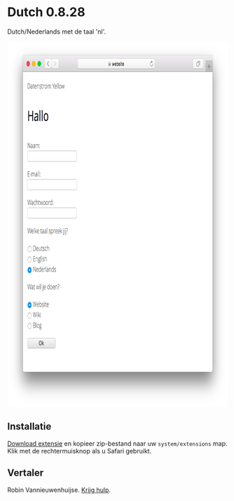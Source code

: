 # Dutch 0.8.28

Dutch/Nederlands met de taal 'nl'.

<p align="center"><img src="dutch-screenshot.png?raw=true" width="795" height="836" alt="Screenshot"></p>

## Installatie

[Download extensie](https://github.com/datenstrom/yellow-extensions/raw/master/zip/dutch.zip) en kopieer zip-bestand naar uw `system/extensions` map. Klik met de rechtermuisknop als u Safari gebruikt.

## Vertaler

Robin Vannieuwenhuijse. [Krijg hulp](https://datenstrom.se/yellow/help/).
